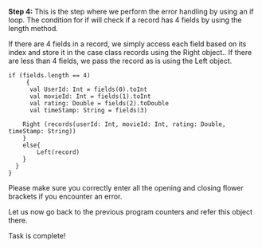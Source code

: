 **Step 4:** This is the step where we perform the error handling by using an if loop. The condition for if  will check if a record has 4 fields by using the length method.

If there are 4 fields in a record, we simply access each field based on its index and store it in the case class records using the Right object.. If there are less than 4 fields, we pass the record as is using the Left object.


```
if (fields.length == 4)
     {
      val UserId: Int = fields(0).toInt
      val movieId: Int = fields(1).toInt
      val rating: Double = fields(2).toDouble
      val timeStamp: String = fields(3)

	Right (records(userId: Int, movieId: Int, rating: Double, timeStamp: String))
    }
    else{
     	Left(record)
    }
  }
}
```

Please make sure you correctly enter all the opening and closing flower brackets if you encounter an error.

Let us now go back to the previous program counters and refer this object there.

Task is complete!

